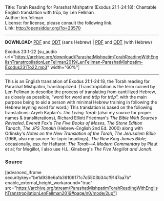 <html>
<head></head>
<body>
Title: Torah Reading for Parashat Mishpatim (Exodus 21:1-24:18): Chantable English translation with trōp, by Len Fellman<br />
Author: len.fellman<br />
License: for license, please consult the following link.<br />
Link: <a href="http://opensiddur.org/?p=23570">http://opensiddur.org/?p=23570</a>
<p />
<hr />

<style type="text/css" media="all">.printfriendly {display: none!important;}</style>

<strong>DOWNLOAD:</strong> <a href="https://archive.org/download/ParashatMishpatimTorahReadingWithEnglishTranstropilationLenFellman2019/ParashatMishpatimTorahReadingexodus21v1-24v18InEnglishTranstropilationlenFellman2019-EnglishOnly.pdf">PDF</a> and <a href="https://archive.org/download/ParashatMishpatimTorahReadingWithEnglishTranstropilationLenFellman2019/ParashatMishpatimTorahReadingexodus21v1-24v18InEnglishTranstropilationlenFellman2019-EnglishOnly.odt">ODT</a> (sans Hebrew) | <a href="https://archive.org/download/ParashatMishpatimTorahReadingWithEnglishTranstropilationLenFellman2019/Parashat%20Mishpatim%20Torah%20Reading%20%28Exodus%2021v1-24v18%29%20in%20English%20transtropilation%20%28Len%20Fellman%202019%29.pdf">PDF</a> and <a href="https://archive.org/download/ParashatMishpatimTorahReadingWithEnglishTranstropilationLenFellman2019/ParashatMishpatimTorahReadingexodus21v1-24v18InEnglishTranstropilationlenFellman2019.odt">ODT</a> (with Hebrew)

Exodus 23:1-22 [su_audio url="https://archive.org/download/ParashatMishpatimTorahReadingWithEnglishTranstropilationLenFellman2019/LenFellman-ParashatMishpatim-Exodus231To22.mp3" width="60%"]

<hr />

This is an English translation of Exodus 21:1-24:18, the Torah reading for Parashat Mishpatim, transtropilized. (Transtropilation is the term coined by Len Fellman to describe the process of translating from cantillized Hebrew, as closely as possible, “word for word and <em>trōp</em> for <em>trōp</em>”, with the main purpose being to aid a person with minimal Hebrew training in following the Hebrew leyning word for word.) This translation is based on the following translations: Aryeh Kaplan's <em>The Living Torah</em> (also my source for proper names & transliterations), Richard Elliott Friedman's <em>The Bible With Sources Revealed</em>, Everett Fox's <em>The Five Books of Moses</em>, <em>The Stone Edition Tanach</em>, <em>The JPS Tanakh</em> (Hebrew-English 2nd Ed. 2000) along with Orlinsky's <em>Notes on the New Translation of the Torah</em>, <em>The Jerusalem Bible</em> (1966, also my source for topic headings), <em>The New King James Bible</em>; occasionally, esp. for Haftarot: <em>The Torah—A Modern Commentary</em> by Plaut et al; for Megillot, I also use H.L. Ginsberg's <em>The Five Megillot and Jonah</em>.

<h3>Source</h3>

[advanced_iframe securitykey="be1d939e6a1b36109171c7d5503b34cf9147aa7b" enable_external_height_workaround="true" src="https://archive.org/stream/ParashatMishpatimTorahReadingWithEnglishTranstropilationLenFellman2019#page/n0/mode/2up"]
</body>
</html>